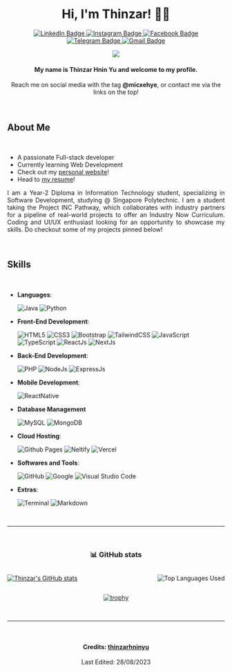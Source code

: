 <div align="center">
  
<!-- <div id="header">
<img src="profile.jpg" width="100"/>
</div> -->

# Hi, I'm Thinzar! 👋🎉

<div id="badges">
<a href="https://www.linkedin.com/in/thinzar-hnin-yu/">
  <img src="https://img.shields.io/badge/LinkedIn-blue?style=for-the-badge&logo=linkedin&logoColor=white" alt="LinkedIn Badge"/>
</a>
<a href="https://www.instagram.com/micxehye/">
  <img src="https://img.shields.io/badge/Instagram-red?style=for-the-badge&logo=instagram&logoColor=white" alt="Instagram Badge"/>
</a>
<a href="https://www.facebook.com/thinzarhninyu/">
  <img src="https://img.shields.io/badge/Facebook-1877F2?style=for-the-badge&logo=facebook&logoColor=white" alt="Facebook Badge"/>
</a>
<a href="https://t.me/micxehye">
  <img src="https://img.shields.io/badge/Telegram-2CA5E0?style=for-the-badge&logo=telegram&logoColor=white" alt="Telegram Badge"/>
</a>
<a href="mailto:thinzarhninyu.17@gmail.com">
  <img src="https://img.shields.io/badge/Gmail-white?style=for-the-badge&logo=gmail&logoColor=red" alt="Gmail Badge"/>
</a>
</div>

<p align="center">
  <a href="https://github.com/DenverCoder1/readme-typing-svg"><img src="https://readme-typing-svg.herokuapp.com?font=Time+New+Roman&color=cyan&size=25&center=true&vCenter=true&width=600&height=100&lines=Full-Stack+Developer;Computer+Science+Student;Active+Learner;Love+to+learn+new+stuffs..<3"></a>
</p>

#### My name is **Thinzar Hnin Yu** and welcome to my profile.

<p>Reach me on social media with the tag <b>@micxehye</b>, or contact me via the links on the top!</p>

<br>

<div align="left">

## About Me

<br>

- A passionate Full-stack developer
- Currently learning Web Development 
- Check out my [personal website](https://www.thinzarhninyu.me)!
- Head to [my resume](resume.pdf)!

<p align="justify">I am a Year-2 Diploma in Information Technology student, specializing in Software Development, studying @ Singapore Polytechnic. I am a student taking the Project INC Pathway, which collaborates with industry partners for a pipeline of real-world projects to offer an Industry Now Curriculum. Coding and UI/UX enthusiast looking for an opportunity to showcase my skills. Do checkout some of my projects pinned below!</p>

<br>

## Skills

<br>

- **Languages**:
    
    ![Java](https://img.shields.io/badge/JAVA%20-%232370ED.svg?style=for-the-badge&logo=java&logoColor=white)
    ![Python](https://img.shields.io/badge/Python%20-%2314354C.svg?style=for-the-badge&logo=python&logoColor=white)

- **Front-End Development**:

   ![HTML5](https://img.shields.io/badge/HTML5%20-%23E34F26.svg?style=for-the-badge&logo=html5&logoColor=white)
   ![CSS3](https://img.shields.io/badge/CSS%20-%231572B6.svg?style=for-the-badge&logo=css3&logoColor=white)
   ![Bootstrap](https://img.shields.io/badge/Bootstrap-563D7C?style=for-the-badge&logo=bootstrap&logoColor=white)
   ![TailwindCSS](https://img.shields.io/badge/Tailwind_CSS-38B2AC?style=for-the-badge&logo=tailwind-css&logoColor=white)
   ![JavaScript](https://img.shields.io/badge/JavaScript%20-%23F7DF1E.svg?style=for-the-badge&logo=javascript&logoColor=black)
   ![TypeScript](https://img.shields.io/badge/TypeScript-007ACC?style=for-the-badge&logo=typescript&logoColor=white)
   ![ReactJs](https://img.shields.io/badge/React-20232A?style=for-the-badge&logo=react&logoColor=61DAFB)
   ![NextJs](https://img.shields.io/badge/next.js-000000?style=for-the-badge&logo=nextdotjs&logoColor=61DAFB)

- **Back-End Development**:
  
  ![PHP](https://img.shields.io/badge/PHP-777BB4?style=for-the-badge&logo=php&logoColor=white)
  ![NodeJs](https://img.shields.io/badge/Node.js-43853D?style=for-the-badge&logo=node.js&logoColor=white)
  ![ExpressJs](https://img.shields.io/badge/Express.js-404D59?style=for-the-badge)

- **Mobile Development**:

  ![ReactNative](https://img.shields.io/badge/React_Native-20232A?style=for-the-badge&logo=react&logoColor=61DAFB)

- **Database Management**
    
  ![MySQL](https://img.shields.io/badge/MySQL-00000F?style=for-the-badge&logo=mongodb&logoColor=white)
  ![MongoDB](https://img.shields.io/badge/MongoDB-4EA94B?style=for-the-badge&logo=mongodb&logoColor=white)

- **Cloud Hosting**:

    ![Github Pages](https://img.shields.io/badge/GitHub%20Pages-%23327FC7.svg?style=for-the-badge&logo=github&logoColor=white)
    ![Neltify](https://img.shields.io/badge/Netlify-00C7B7?style=for-the-badge&logo=netlify&logoColor=white)
    ![Vercel](https://img.shields.io/badge/Vercel-000000?style=for-the-badge&logo=vercel&logoColor=white)
  
- **Softwares and Tools**:

    ![GitHub](https://img.shields.io/badge/github-%23121011.svg?style=for-the-badge&logo=github&logoColor=white)
    ![Google](https://img.shields.io/badge/google-%234285F4.svg?style=for-the-badge&logo=google&logoColor=white)
    ![Visual Studio Code](https://img.shields.io/badge/Visual%20Studio%20Code-0078d7.svg?style=for-the-badge&logo=visual-studio-code&logoColor=white)

- **Extras**:

    ![Terminal](https://img.shields.io/badge/Terminal-%23054020?style=for-the-badge&logo=gnu-bash&logoColor=white)
    ![Markdown](https://img.shields.io/badge/markdown-%23000000.svg?style=for-the-badge&logo=markdown&logoColor=white)   

</div>

<br>

<hr>

<br>


### :bar_chart: GitHub stats

<div style="display: flex; justify-content: space-between;">
    
  [![Thinzar's GitHub stats](https://github-readme-stats.vercel.app/api?username=thinzarhninyu&count_private=true&show_icons=true&theme=tokyonight)](https://github.com/thinzarhninyu/github-readme-stats)


  ![Top Languages Used](https://github-readme-stats.vercel.app/api/top-langs/?username=thinzarhninyu&layout=donut&show_icons=true&theme=dark)

</div>


[![trophy](https://github-profile-trophy.vercel.app/?username=thinzarhninyu&theme=dracula&margin-w=15&margin-h=15&rank=-?&column=3)](https://github.com/ryo-ma/github-profile-trophy)
 
</div>

<br>

<hr>

<br>

<div align="center">

#### Credits: [thinzarhninyu](https://github.com/thinzarhninyu)
Last Edited: 28/08/2023

</div>
